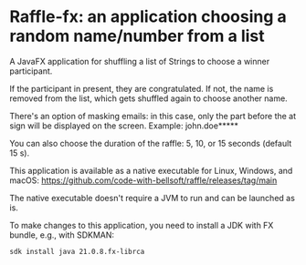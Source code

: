 # Raffle-fx: an application choosing a random name/number from a list

A JavaFX application for shuffling a list of Strings to choose a winner participant.

If the participant in present, they are congratulated.
If not, the name is removed from the list, which gets shuffled again to choose another name.

There's an option of masking emails: in this case, only the part before the at sign will be displayed on the screen.
Example:
john.doe*****

You can also choose the duration of the raffle: 5, 10, or 15 seconds (default 15 s).

This application is available as a native executable for Linux, Windows, and macOS: https://github.com/code-with-bellsoft/raffle/releases/tag/main

The native executable doesn't require a JVM to run and can be launched as is.

To make changes to this application, you need to install a JDK with FX bundle, e.g., with SDKMAN:

```bash
sdk install java 21.0.8.fx-librca
```